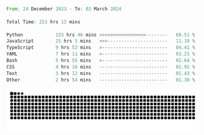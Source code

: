 <!--START_SECTION:waka-->

```rust
From: 24 December 2023 - To: 02 March 2024

Total Time: 221 hrs 12 mins

Python            155 hrs 46 mins >>>>>>>>>>>>>>>>>--------   69.51 %
JavaScript        25 hrs 5 mins   >>>----------------------   11.19 %
TypeScript        9 hrs 52 mins   >------------------------   04.41 %
YAML              7 hrs 11 mins   >------------------------   03.21 %
Bash              5 hrs 55 mins   >------------------------   02.64 %
CSS               4 hrs 16 mins   -------------------------   01.91 %
Text              3 hrs 12 mins   -------------------------   01.43 %
Other             2 hrs 54 mins   -------------------------   01.30 %
```

<!--END_SECTION:waka-->


<picture>
  <source media="(prefers-color-scheme: dark)" srcset="https://raw.githubusercontent.com/jeerawut97/jeerawut97/output/github-contribution-grid-snake.svg">
  <img alt="github contribution grid snake animation" src="https://raw.githubusercontent.com/jeerawut97/jeerawut97/output/github-contribution-grid-snake.svg">
</picture>
